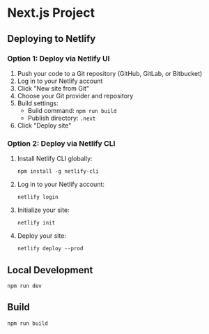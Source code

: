 # Next.js Project

## Deploying to Netlify

### Option 1: Deploy via Netlify UI

1. Push your code to a Git repository (GitHub, GitLab, or Bitbucket)
2. Log in to your Netlify account
3. Click "New site from Git"
4. Choose your Git provider and repository
5. Build settings:
   - Build command: `npm run build`
   - Publish directory: `.next`
6. Click "Deploy site"

### Option 2: Deploy via Netlify CLI

1. Install Netlify CLI globally:

   ```
   npm install -g netlify-cli
   ```

2. Log in to your Netlify account:

   ```
   netlify login
   ```

3. Initialize your site:

   ```
   netlify init
   ```

4. Deploy your site:
   ```
   netlify deploy --prod
   ```

## Local Development

```
npm run dev
```

## Build

```
npm run build
```
